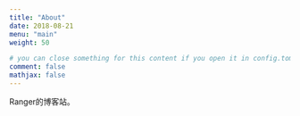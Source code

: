 ```yaml
---
title: "About"
date: 2018-08-21
menu: "main"
weight: 50

# you can close something for this content if you open it in config.toml.
comment: false
mathjax: false
---
```

Ranger的博客站。

